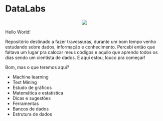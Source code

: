 # DataLabs

<p align="center">
  <img src="https://image.flaticon.com/icons/png/128/33/33911.png"/>
</p>


Hello World! 

Repositório destinado a fazer travessuras, durante um bom tempo venho estudando sobre dados, informação e conhecimento. Percebi então que faltava um lugar pra calocar meus códigos e aquilo que aprendo todos os dias sendo um cientista de dados. E aqui estou, louco pra começar!

Bom, mas o que teremos aqui?

  - Machine learning
  - Text Mining
  - Estudo de gráficos 
  - Matemática e estatística 
  - Dicas e sugestões
  - Ferramentas
  - Bancos de dados
  - Estrutura de dados

